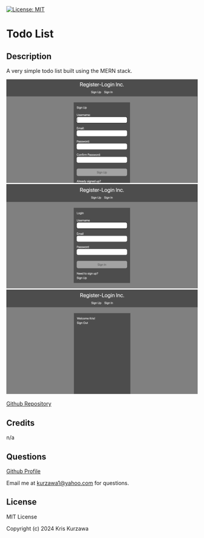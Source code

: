 [![License: MIT](https://img.shields.io/badge/License-MIT-yellow.svg)](https://opensource.org/licenses/MIT)
# Todo List

## Description
A very simple todo list built using the MERN stack.

![screenshot1](https://github.com/KKurzawa/react-login/blob/main/client/public/Screenshot1.png)
![screenshot2](https://github.com/KKurzawa/react-login/blob/main/client/public/Screenshot2.png)
![screenshot3](https://github.com/KKurzawa/react-login/blob/main/client/public/Screenshot3.png)

[Github Repository](https://github.com/KKurzawa/todo-list)

## Credits

n/a

## Questions

[Github Profile](https://github.com/KKurzawa)

Email me at kurzawa1@yahoo.com for questions.

## License

MIT License

Copyright (c) 2024 Kris Kurzawa

